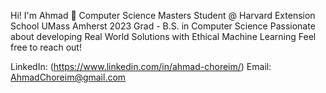 Hi! I'm Ahmad 👋
Computer Science Masters Student @ Harvard Extension School
UMass Amherst 2023 Grad - B.S. in Computer Science
Passionate about developing Real World Solutions with Ethical Machine Learning
Feel free to reach out!

LinkedIn: (https://www.linkedin.com/in/ahmad-choreim/)
Email: AhmadChoreim@gmail.com

<!---
achoreim/achoreim is a ✨ special ✨ repository because its `README.md` (this file) appears on your GitHub profile.
You can click the Preview link to take a look at your changes.
--->
